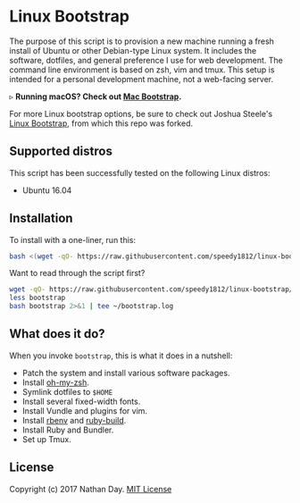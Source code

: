 Linux Bootstrap
===============

The purpose of this script is to provision a new machine running a fresh install of Ubuntu or other Debian-type Linux system. It includes the software, dotfiles, and general preference I use for web development. The command line environment is based on zsh, vim and tmux. This setup is intended for a personal development machine, not a web-facing server.

&#9657; **Running macOS? Check out [Mac Bootstrap](http://jsua.co/macos).**

For more Linux bootstrap options, be sure to check out Joshua Steele's [Linux Bootstrap](https://github.com/joshukraine/linux-bootstrap), from which this repo was forked.

Supported distros
-----------------

This script has been successfully tested on the following Linux distros:

* Ubuntu 16.04

Installation
------------

To install with a one-liner, run this:

```sh
bash <(wget -qO- https://raw.githubusercontent.com/speedy1812/linux-bootstrap/master/bootstrap) 2>&1 | tee ~/bootstrap.log
```

Want to read through the script first?

```sh
wget -qO- https://raw.githubusercontent.com/speedy1812/linux-bootstrap/master/bootstrap > bootstrap
less bootstrap
bash bootstrap 2>&1 | tee ~/bootstrap.log
```

What does it do?
----------------

When you invoke `bootstrap`, this is what it does in a nutshell:

* Patch the system and install various software packages.
* Install [oh-my-zsh](https://github.com/robbyrussell/oh-my-zsh).
* Symlink dotfiles to `$HOME`
* Install several fixed-width fonts.
* Install Vundle and plugins for vim.
* Install [rbenv](https://github.com/sstephenson/rbenv) and [ruby-build](https://github.com/sstephenson/ruby-build#readme).
* Install Ruby and Bundler.
* Set up Tmux.

License
-------

Copyright (c) 2017 Nathan Day. [MIT License](https://github.com/speedy1812/linux-bootstrap/blob/master/LICENSE)
